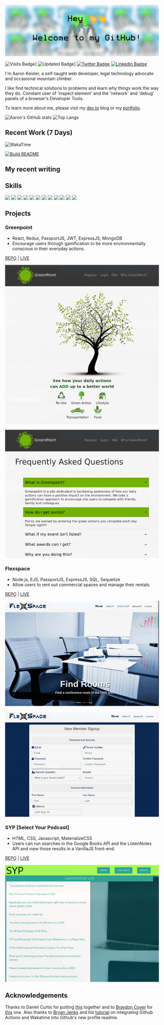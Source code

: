[![Aaron's GitHub Banner](./assets/GitHubHeader.png)](https://keisler.dev)

![Visits Badge](https://badges.pufler.dev/visits/aaronclimbs/aaronclimbs)]
![Updated Badge](https://badges.pufler.dev/updated/aaronclimbs/aaronclimbs)]
[![Twitter Badge](https://img.shields.io/badge/Twitter-Profile-informational?style=flat&logo=twitter&logoColor=white&color=1CA2F1)](https://twitter.com/aaronkeisler)
[![LinkedIn Badge](https://img.shields.io/badge/LinkedIn-Profile-informational?style=flat&logo=linkedin&logoColor=white&color=0D76A8)](https://www.linkedin.com/in/akeisler/)

I'm Aaron Keisler, a self-taught web developer, legal technology advocate and occasional mountain climber.

I like find technical solutions to problems and learn why things work the way they do. Constant user of 'inspect element' and the 'network' and 'debug' panels of a browser's Developer Tools.

To learn more about me, please visit my [dev.to](https://dev.to/aaronclimbs) blog or my [portfolio](https://keisler.dev).

![Aaron's GitHub stats](https://github-readme-stats-aaronclimbs.vercel.app/api?username=aaronclimbs&show_icons=true)
![Top Langs](https://github-readme-stats-aaronclimbs.vercel.app/api/top-langs/?username=aaronclimbs&layout=compact)

## Recent Work (7 Days)
![WakaTime](https://github-readme-stats.vercel.app/api/wakatime?username=aaronclimbs)

[![Build README](https://github.com/aaronclimbs/aaronclimbs/actions/workflows/build.yaml/badge.svg)](https://github.com/aaronclimbs/aaronclimbs/actions/workflows/build.yaml)

## My recent writing


## Skills

![](https://img.shields.io/badge/Code-React-informational?style=flat&logo=react&logoColor=white&color=4AB197)
![](https://img.shields.io/badge/Code-Redux-informational?style=flat&logo=Redux&logoColor=white&color=4AB197)
![](https://img.shields.io/badge/Code-Gatsby-informational?style=flat&logo=gatsby&logoColor=white&color=4AB197)
![](https://img.shields.io/badge/Code-JavaScript-informational?style=flat&logo=JavaScript&logoColor=white&color=4AB197)
![](https://img.shields.io/badge/Code-TypeScript-informational?style=flat&logo=TypeScript&logoColor=white&color=4AB197)
![](https://img.shields.io/badge/Code-MongoDB-informational?style=flat&logo=MongoDB&logoColor=white&color=4AB197)
![](https://img.shields.io/badge/Code-MySQL-informational?style=flat&logo=MySQL&logoColor=white&color=4AB197)
![](https://img.shields.io/badge/Style-CSS-informational?style=flat&logo=css3&logoColor=white&color=4AB197)
![](https://img.shields.io/badge/Style-Sass-informational?style=flat&logo=Sass&logoColor=white&color=4AB197)
![](https://img.shields.io/badge/Style-Tailwind-informational?style=flat&logo=Tailwind-CSS&logoColor=white&color=4AB197)
![](https://img.shields.io/badge/Test-Jest-informational?style=flat&logo=jest&logoColor=white&color=4AB197)
![](https://img.shields.io/badge/Test-Mocha-informational?style=flat&logo=Mocha&logoColor=white&color=4AB197)

## Projects

### Greenpoint

- React, Redux, PassportJS, JWT, ExpressJS, MongoDB
- Encourage users through gamification to be more environmentally conscious in their everyday actions.

[REPO](https://www.github.com/aaronclimbs/greenpoint) | [LIVE](https://glacial-peak-greenpoint.herokuapp.com)

![Greenpoint Homepage](./assets/GreenpointHomepage.png)

![Greenpoint FAQ](./assets/GreenpointFAQ.png)

### Flexspace

- Node.js, EJS, PassportJS, ExpressJS, SQL, Sequelize
- Allow users to rent out commercial spaces and manage their rentals.

[REPO](https://www.github.com/aaronclimbs/flexspace) | [LIVE](https://gwbootcampflexspace.herokuapp.com)

![Flexspace Cover](./assets/FlexspaceCover.png)

![Flexspace Cover](./assets/FlexspaceSignup.png)

### SYP [Select Your Podcast]

- HTML, CSS, Javascript, MaterializeCSS
- Users can run searches in the Google Books API and the ListenNotes API and view those results in a VanillaJS front-end.

[REPO](https://www.github.com/aaronclimbs/stunning-potato) | [LIVE](https://aaronclimbs.github.io/stunning-potato/index.html)

![SYP Cover](./assets/SYPHomepage.png)

## Acknowledgements

Thanks to Daniel Curtis for putting [this](https://dev.to/curtiscodes/self-updating-github-profile-readme-with-javascript-lhm) together and to [Braydon Coyer](https://github.com/braydoncoyer) for [this](https://blog.braydoncoyer.dev/creating-a-killer-github-profile-readme-part-1) one. Also thanks to [Bryan Jenks](https://github.com/tallguyjenks) and his [tutorial](https://www.youtube.com/watch?v=jazcHIaitfE&t=74s) on integrating Github Actions and Wakatime into Github's new profile readme.
